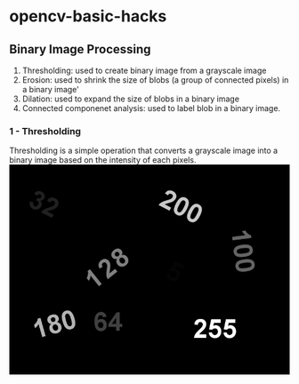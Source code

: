 # opencv-basic-hacks

## Binary Image Processing
1. Thresholding: used to create binary image from a grayscale image
2. Erosion: used to shrink the size of blobs (a group of connected pixels) in a binary image'
3. Dilation: used to expand the size of blobs in a binary image
4. Connected componenet analysis: used to label blob in a binary image.

### 1 - Thresholding
Thresholding is a simple operation that converts a grayscale image into a binary image based on the intensity of each pixels.
![alt text](/data/images/threshold.png "Original Image")


